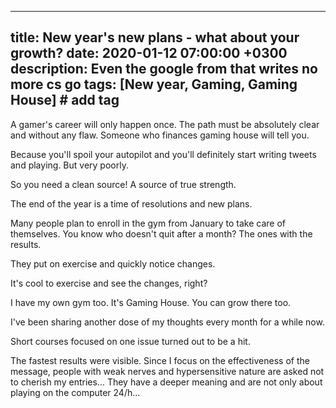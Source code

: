 
---
title: New year's new plans - what about your growth?
date: 2020-01-12 07:00:00 +0300
description: Even the google from that writes no more cs go
tags: [New year, Gaming, Gaming House] # add tag
---

A gamer's career will only happen once. The path must be absolutely clear and without any flaw. Someone who finances gaming house will tell you.

Because you'll spoil your autopilot and you'll definitely start writing tweets and playing. But very poorly.

So you need a clean source! A source of true strength.

The end of the year is a time of resolutions and new plans. 

Many people plan to enroll in the gym from January to take care of themselves. You know who doesn't quit after a month?
The ones with the results.


They put on exercise and quickly notice changes.

It's cool to exercise and see the changes, right?

I have my own gym too. It's Gaming House. You can grow there too.

I've been sharing another dose of my thoughts every month for a while now.

Short courses focused on one issue turned out to be a hit.

The fastest results were visible. Since I focus on the effectiveness of the message, people with weak nerves and hypersensitive nature are asked not to cherish my entries... They have a deeper meaning and are not only about playing on the computer 24/h...

